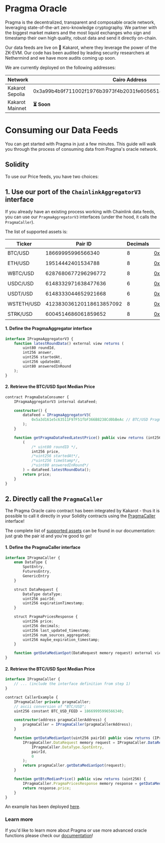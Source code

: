 # Pragma Oracle

Pragma is the decentralized, transparent and composable oracle network, leveraging state-of-the-art zero-knowledge cryptography. We partner with the biggest market makers and the most liquid exchanges who sign and timestamp their own high quality, robust data and send it directly on-chain.

Our data feeds are live on 🥕 Kakarot, where they leverage the power of the ZK-EVM. Our code has been audited by leading security researchers at Nethermind and we have more audits coming up soon.

We are currently deployed on the following addresses:

| Network | Cairo Address                                                     | PragmaCaller Solidity Contract                                                                                                   |
| ------- | ----------------------------------------------------------------- | -------------------------------------------------------------------------------------------------------------------------------- |
| Kakarot Sepolia | 0x3a99b4b9f711002f1976b3973f4b2031fe6056518615ff0f4e6dd829f972764 | [0x7491cA3699701a187C1a17308338Ad0bA258B082](https://sepolia.kakarotscan.org/address/0x7491cA3699701a187C1a17308338Ad0bA258B082) |
| Kakarot Mainnet | **⏳ Soon**                                                        | **⏳ Soon**                                                                                                                       |

# Consuming our Data Feeds

You can get started with Pragma in just a few minutes. This guide will walk you through the process of consuming data from Pragma's oracle network.

## Solidity

To use our Price feeds, you have two choices:

## 1. Use our port of the `ChainlinkAggregatorV3` interface

If you already have an existing process working with Chainlink data feeds, you can use our `PragmaAggregatorV3` interfaces (under the hood, it calls the `PragmaCaller`).

The list of supported assets is:

| Ticker     | Pair ID                  | Decimals | Kakarot Sepolia                                                                                                                          | Mainnet    |
| ---------- | ------------------------ | -------- | -------------------------------------------------------------------------------------------------------------------------------- | ---------- |
| BTC/USD    | 18669995996566340        | 8        | [0x5a3d161e5c63511F97F51fbF366B8238Cd0bBeAc](https://sepolia.kakarotscan.org/address/0x5a3d161e5c63511F97F51fbF366B8238Cd0bBeAc) | **⏳ Soon** |
| ETH/USD    | 19514442401534788        | 8        | [0x3899D87a02eFaB864C9306DCd2EDe06B90f28B14](https://sepolia.kakarotscan.org/address/0x3899D87a02eFaB864C9306DCd2EDe06B90f28B14) | **⏳ Soon** |
| WBTC/USD   | 6287680677296296772      | 8        | [0x330ec0B08B74a4F34Fd76B0917A55169885624Be](https://sepolia.kakarotscan.org/address/0x330ec0B08B74a4F34Fd76B0917A55169885624Be) | **⏳ Soon** |
| USDC/USD   | 6148332971638477636      | 6        | [0xcD025F607AdB9542B77C69A29B7b9Aa32Bf06811](https://sepolia.kakarotscan.org/address/0xcD025F607AdB9542B77C69A29B7b9Aa32Bf06811) | **⏳ Soon** |
| USDT/USD   | 6148333044652921668      | 6        | [0x4604A5b10818638F751829A580362eD5a42b9E5E](https://sepolia.kakarotscan.org/address/0x4604A5b10818638F751829A580362eD5a42b9E5E) | **⏳ Soon** |
| WSTETH/USD | 412383036120118613857092 | 8        | [0xa3C78F0fd24523d1D5A70e47086343A445976911](https://sepolia.kakarotscan.org/address/0xa3C78F0fd24523d1D5A70e47086343A445976911) | **⏳ Soon** |
| STRK/USD   | 6004514686061859652      | 8        | [0x52880cAe955C88546134e7394B4305c2fA79faB8](https://sepolia.kakarotscan.org/address/0x52880cAe955C88546134e7394B4305c2fA79faB8) | **⏳ Soon** |

#### 1. Define the PragmaAggregator interface

```typescript
interface IPragmaAggregatorV3 {
    function latestRoundData() external view returns (
        uint80 roundId,
        int256 answer,
        uint256 startedAt,
        uint256 updatedAt,
        uint80 answeredInRound
    );
}
```

#### 2. Retrieve the BTC/USD Spot Median Price

```typescript
contract PragmaDataConsumer {
    IPragmaAggregatorV3 internal dataFeed;

    constructor() {
        dataFeed = IPragmaAggregatorV3(
            0x5a3d161e5c63511F97F51fbF366B8238Cd0bBeAc // BTC/USD Pragma Interface
        );
    }

    function getPragmaDataFeedLatestPrice() public view returns (int256) {
        (
            /* uint80 roundID */,
            int256 price,
            /*uint256 startedAt*/,
            /*uint256 timeStamp*/,
            /*uint80 answeredInRound*/
        ) = dataFeed.latestRoundData();
        return price;
    }
}
```

## 2. Directly call the `PragmaCaller`

The Pragma Oracle cairo contract has been integrated by Kakarot - thus it is possible to call it directly in your Solidity contracts using the [PragmaCaller](https://github.com/kkrt-labs/kakarot/blob/main/solidity_contracts%2Fsrc%2FCairoPrecompiles%2FPragmaCaller.sol) interface!

The complete list of [supported assets](https://docs.pragma.build/Resources/Cairo%201/data-feeds/supported-assets) can be found in our documentation: just grab the pair id and you're good to go!

#### 1. Define the PragmaCaller interface

```typescript
interface IPragmaCaller {
    enum DataType {
        SpotEntry,
        FuturesEntry,
        GenericEntry
    }

    struct DataRequest {
        DataType dataType;
        uint256 pairId;
        uint256 expirationTimestamp;
    }

    struct PragmaPricesResponse {
        uint256 price;
        uint256 decimals;
        uint256 last_updated_timestamp;
        uint256 num_sources_aggregated;
        uint256 maybe_expiration_timestamp;
    }

    function getDataMedianSpot(DataRequest memory request) external view returns (PragmaPricesResponse memory);
}
```

#### 2. Retrieve the BTC/USD Spot Median Price

```typescript
interface IPragmaCaller {
    // ... (include the interface definition from step 1)
}

contract CallerExample {
    IPragmaCaller private pragmaCaller;
    // ascii conversion of "BTC/USD";
    uint256 constant BTC_USD_FEED = 18669995996566340;

    constructor(address pragmaCallerAddress) {
        pragmaCaller = IPragmaCaller(pragmaCallerAddress);
    }

    function getDataMedianSpot(uint256 pairId) public view returns (IPragmaCaller.PragmaPricesResponse memory) {
        IPragmaCaller.DataRequest memory request = IPragmaCaller.DataRequest(
            IPragmaCaller.DataType.SpotEntry,
            pairId,
            0
        );
        return pragmaCaller.getDataMedianSpot(request);
    }

    function getBtcMedianPrice() public view returns (uint256) {
        IPragmaCaller.PragmaPricesResponse memory response = getDataMedianSpot(BTC_USD_FEED);
        return response.price;
    }
}
```

An example has been deployed [here](https://sepolia.kakarotscan.org/address/0x9acb5dbE6B9E3569f4Ab8b4bf8E09F7efC330A26).

### Learn more

If you'd like to learn more about Pragma or use more advanced oracle functions please check our [documentation](https://docs.pragma.build/)!
